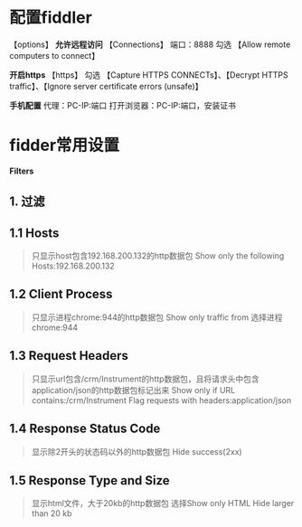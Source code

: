 # 配置fiddler

【options】
**允许远程访问**
【Connections】
端口：8888
勾选 【Allow remote computers to connect】

**开启https**
【https】
勾选 【Capture HTTPS CONNECTs】、【Decrypt HTTPS traffic】、【Ignore server certificate errors (unsafe)】

**手机配置**
代理：PC-IP:端口
打开浏览器：PC-IP:端口，安装证书

# fidder常用设置

**Filters**

## 1. 过滤

## 1.1 Hosts

> 只显示host包含192.168.200.132的http数据包
Show only the following Hosts:192.168.200.132

## 1.2 Client Process

> 只显示进程chrome:944的http数据包
Show only traffic from
选择进程chrome:944

## 1.3 Request Headers

> 只显示url包含/crm/Instrument的http数据包，且将请求头中包含application/json的http数据包标记出来
Show only if URL contains:/crm/Instrument
Flag requests with headers:application/json

## 1.4 Response Status Code

> 显示除2开头的状态码以外的http数据包
Hide success(2xx)

## 1.5 Response Type and Size

> 显示html文件，大于20kb的http数据包
选择Show only HTML
Hide larger than 20 kb
